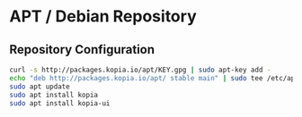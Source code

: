 APT / Debian Repository
=======================

Repository Configuration
------------------------

```bash
curl -s http://packages.kopia.io/apt/KEY.gpg | sudo apt-key add -
echo "deb http://packages.kopia.io/apt/ stable main" | sudo tee /etc/apt/sources.list.d/kopia.list
sudo apt update
sudo apt install kopia
sudo apt install kopia-ui
```
